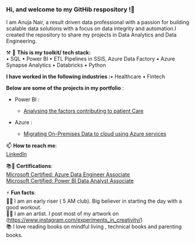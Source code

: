 ### Hi, and welcome to my GitHib respository !👋
I am Anuja Nair, a result driven data professional with a passion for building scalable data solutions with a focus on data integrity and automation.I created the repository to share my projects in Data Analytics and Data Engineering.

⚒️ 🧰 **This is my toolkit/ tech stack:** <br/> 
• SQL • Power BI • ETL Pipelines in SSIS, Azure Data Factory • Azure Synapse Analytics • Databricks
• Python  <br/> 


**I have worked in the following industries :**• Healthcare • Fintech 


**Below are some of the projects in my portfolio** : <br/> 
  - Power BI :<br/> 
    - [Analysing the factors contributing to patient Care](https://github.com/Nair-Anuja/PowerBI/tree/main/HealthStat)

  - Azure :<br/> 
    - [Migrating On-Premises Data to cloud using Azure services](https://github.com/Nair-Anuja/DataMigration)


📫 **How to reach me**: <br/> 
  [LinkedIn](www.linkedin.com/in/anujanair)  <br/> 

  
 📚📝 **Certifications**: <br/> 
 [Microsoft Certified: Azure Data Engineer Associate](https://github.com/Nair-Anuja/Certifications/blob/main/Credentials%20-%20anujanair-9007%20_%20Microsoft%20Learn.pdf) <br/> 
 [Microsoft Certified: Power BI Data Analyst Associate](https://github.com/Nair-Anuja/Certifications/blob/main/Credentials%20-%20anujanair-9007%20_%20Microsoft%20Learn_BI.pdf) <br/> 
 

 
⚡ **Fun facts**: <br/> 
  🏃‍♀️ I am an early riser ( 5 AM club). Big believer in starting the day with a good workout. <br/> 
  👩‍🎨 I am an artist. I post most of my artwork on 
     (https://www.instagram.com/experiments_in_creativity/)   <br/> 
  📚 I love reading books on mindful living , technical books and parenting books.<br/> 

 
